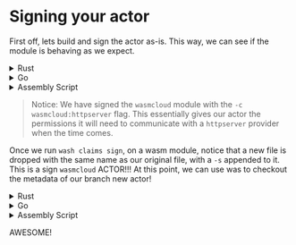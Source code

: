 # Signing your actor

First off, lets build and sign the actor as-is.  This way, we can see if the module is behaving as we expect.


<details>
  <summary>Rust</summary>
  Build it!
  `cargo build --release`{{execute}}
  Sign it!
  `wash claims sign target/wasm32-unknown-unknown/release/calculator.wasm -c wasmcloud:httpserver --name "calculator" --ver 0.1.0 --rev 0`  
</details>
<details>
  <summary>Go</summary>

  Build it!
  `mkdir -p build && tinygo build -o build/calculator.wasm -target wasm -no-debug main.go`{{execute}}
  Sign it!
  `wash claims sign build/calculator.wasm -c wasmcloud:httpserver --name "calculator" --ver 0.1.0 --rev 0`{{execute}}
</details>
<details>
  <summary>Assembly Script</summary>
  
  Build it!
  ????
  Sign it!
  ????
</details>

> Notice: We have signed the `wasmcloud` module with the `-c wasmcloud:httpserver` flag.  This essentially gives our actor the permissions it will need to communicate with a `httpserver` provider when the time comes.

Once we run `wash claims sign`, on a wasm module, notice that a new file is dropped with the same name as our original file, with a `-s` appended to it.  This is a sign `wasmcloud` ACTOR!!!  At this point, we can use was to checkout the metadata of our branch new actor!

<details>
  <summary>Rust</summary>
  Inspect it!
  `wash claims inspect target/wasm32-unknown-unknown/release/calculator_s.wasm`{{execute}} 
</details>
<details>
  <summary>Go</summary>

  Inspect it!
  `wash claims inspect build/calculator_s.wasm`{{execute}}
</details>
<details>
  <summary>Assembly Script</summary>
  
  Inspect it!
  ????
</details>

AWESOME!
